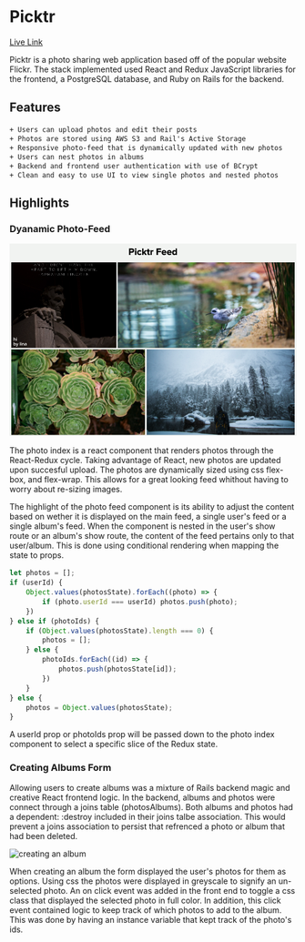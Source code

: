 # Picktr

[Live Link](http://picktr.herokuapp.com/#/)

Picktr is a photo sharing web application based off of the popular website Flickr. The stack implemented used React and Redux JavaScript libraries for the frontend, a PostgreSQL database, and Ruby on Rails for the backend.

## Features
    + Users can upload photos and edit their posts
    + Photos are stored using AWS S3 and Rail's Active Storage
    + Responsive photo-feed that is dynamically updated with new photos
    + Users can nest photos in albums
    + Backend and frontend user authentication with use of BCrypt
    + Clean and easy to use UI to view single photos and nested photos

## Highlights

### Dyanamic Photo-Feed

![picktr feed](/readme_assets/picktr_feed.png?raw=true)

The photo index is a react component that renders photos through the React-Redux cycle. Taking advantage of React, new photos are updated upon succesful upload. The photos are dynamically sized using css flex-box, and flex-wrap. This allows for a great looking feed whithout having to worry about re-sizing images.

The highlight of the photo feed component is its ability to adjust the content based on wether it is displayed on the main feed, a single user's feed or a single album's feed. When the component is nested in the user's show route or an album's show route, the content of the feed pertains only to that user/album. This is done using conditional rendering when mapping the state to props.

```javascript
let photos = [];
if (userId) {
    Object.values(photosState).forEach((photo) => {
        if (photo.userId === userId) photos.push(photo);
    }) 
} else if (photoIds) {
    if (Object.values(photosState).length === 0) {
        photos = [];
    } else {
        photoIds.forEach((id) => {
            photos.push(photosState[id]);
        })
    }
} else {
    photos = Object.values(photosState);
}
```

A userId prop or photoIds prop will be passed down to the photo index component to select a specific slice of the Redux state.

### Creating Albums Form

Allowing users to create albums was a mixture of Rails backend magic and creative React frontend logic. In the backend, albums and photos were connect through a joins table (photosAlbums). Both albums and photos had a dependent: :destroy included in their joins talbe association. This would prevent a joins association to persist that refrenced a photo or album that had been deleted.

![creating an album](/readme_assets/create_alb.gif?raw=true)

When creating an album the form displayed the user's photos for them as options. Using css the photos were displayed in greyscale to signify an un-selected photo. An on click event was added in the front end to toggle a css class that displayed the selected photo in full color. In addition, this click event contained logic to keep track of which photos to add to the album. This was done by having an instance variable that kept track of the photo's ids.